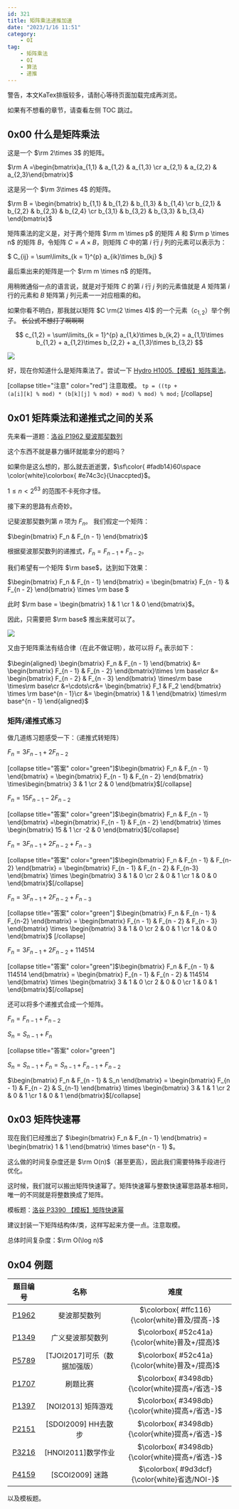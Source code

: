 ```yaml
---
id: 321
title: 矩阵乘法递推加速
date: "2023/1/16 11:51"
category:
    - OI
tag:
    - 矩阵乘法
    - OI
    - 算法
    - 递推
---
```


警告，本文KaTex排版较多，请耐心等待页面加载完成再浏览。

如果有不想看的章节，请查看左侧 TOC 跳过。

## 0x00 什么是矩阵乘法

这是一个 $\rm 2\times 3$ 的矩阵。

$\rm A =\begin{bmatrix}a_{1,1} & a_{1,2} & a_{1,3} \cr a_{2,1} & a_{2,2} & a_{2,3}\end{bmatrix}$

这是另一个 $\rm 3\times 4$ 的矩阵。

$\rm B =
\begin{bmatrix}
b_{1,1} & b_{1,2} & b_{1,3} & b_{1,4} \cr
b_{2,1} & b_{2,2} & b_{2,3} & b_{2,4} \cr
b_{3,1} & b_{3,2} & b_{3,3} & b_{3,4}
\end{bmatrix}$

矩阵乘法的定义是，对于两个矩阵 $\rm m \times p$ 的矩阵 $A$ 和 $\rm p \times n$ 的矩阵 $B$，令矩阵 $C = A\times B$，则矩阵 $C$ 中的第 $i$ 行 $j$ 列的元素可以表示为：

$
C_{ij} = \sum\limits_{k = 1}^{p} a_{ik}\times b_{kj}
$

最后乘出来的矩阵是一个 $\rm m \times n$ 的矩阵。

用稍微通俗一点的语言说，就是对于矩阵 $C$ 的第 $i$ 行 $j$ 列的元素值就是 $A$ 矩阵第 $i$ 行的元素和 $B$ 矩阵第 $j$ 列元素一一对应相乘的和。

如果你看不明白，那我就以矩阵 $C \rm(2 \times 4)$ 的一个元素（$c_{1,2}$）举个例子。
~~长公式不想打了啊啊啊~~

$$
c_{1,2} = \sum\limits_{k = 1}^{p} a_{1,k}\times b_{k,2} = a_{1,1}\times b_{1,2} + a_{1,2}\times b_{2,2} + a_{1,3}\times b_{3,2}
$$

![](img/321-matrix-times-1.jpg)

好，现在你知道什么是矩阵乘法了。尝试一下 [Hydro H1005.【模板】矩阵乘法](https://hydro.ac/p/H1005)。

[collapse title="注意" color="red"]
注意取模。
<code>tp = ((tp + (a[i][k] % mod) * (b[k][j] % mod) + mod) % mod) % mod;</code>
[/collapse]


## 0x01 矩阵乘法和递推式之间的关系

先来看一道题：[洛谷 P1962 斐波那契数列](https://www.luogu.com.cn/problem/P1962)

这个东西不就是暴力循环就能拿分的题吗？

如果你是这么想的，那么就去逝逝罢，$\sf\color{ #fadb14}60\space \color{white}\colorbox{ #e74c3c}{Unaccpted}$。

$1\le n < 2^{63}$ 的范围不卡死你才怪。

接下来的思路有点奇妙。

记斐波那契数列第 $n$ 项为 $F_n$。
我们假定一个矩阵：

$\begin{bmatrix}
F_n & F_{n - 1}
\end{bmatrix}$

根据斐波那契数列的递推式，$F_n = F_{n - 1} + F_{n - 2}$。

我们希望有一个矩阵 $\rm base$，达到如下效果：

$\begin{bmatrix}
F_n & F_{n - 1}
\end{bmatrix} =
\begin{bmatrix}
F_{n - 1} & F_{n - 2}
\end{bmatrix}
\times \rm base
$

此时 $\rm base =
\begin{bmatrix}
1 & 1 \cr
1 & 0
\end{bmatrix}$。

因此，只需要把 $\rm base$ 推出来就可以了。

![](img/321-matrix-times-2.jpg)

又由于矩阵乘法有结合律（在此不做证明），故可以将 $F_n$ 表示如下：

$\begin{aligned}
\begin{bmatrix}
F_n & F_{n - 1}
\end{bmatrix} &=
\begin{bmatrix}
F_{n - 1} & F_{n - 2}
\end{bmatrix}\times \rm base\cr
&= \begin{bmatrix}
F_{n - 2} & F_{n - 3}
\end{bmatrix}
\times\rm base \times\rm base\cr &=\cdots\cr&=
\begin{bmatrix}
F_1 & F_2
\end{bmatrix}
\times \rm base^{n - 1}\cr &=
\begin{bmatrix}
1 & 1
\end{bmatrix}
\times\rm base^{n - 1}
\end{aligned}$

### 矩阵/递推式练习

做几道练习题感受一下：（递推式转矩阵）

$F_n = 3F_{n-1} + 2F_{n-2}$

[collapse title="答案" color="green"]$\begin{bmatrix}
F_n & F_{n - 1}
\end{bmatrix} = \begin{bmatrix}
F_{n - 1} & F_{n - 2}
\end{bmatrix}
\times\begin{bmatrix}
3 & 1 \cr
2 & 0
\end{bmatrix}$[/collapse]

$F_n = 15F_{n-1} - 2F_{n-2}$

[collapse title="答案" color="green"]$\begin{bmatrix}
F_n & F_{n - 1}
\end{bmatrix} =\begin{bmatrix}
F_{n - 1} & F_{n - 2}
\end{bmatrix} \times
\begin{bmatrix}
15 & 1 \cr
-2 & 0
\end{bmatrix}$[/collapse]

$F_n = 3F_{n-1} + 2F_{n-2} + F_{n-3}$

[collapse title="答案" color="green"]$\begin{bmatrix}
F_n & F_{n - 1} & F_{n-2}
\end{bmatrix} = \begin{bmatrix}
F_{n - 1} & F_{n - 2} & F_{n-3}
\end{bmatrix} \times \begin{bmatrix}
3 & 1 & 0 \cr
2 & 0 & 1 \cr
1 & 0 & 0
\end{bmatrix}$[/collapse]

$F_n = 3F_{n-1} + 2F_{n-2} + F_{n-3}$

[collapse title="答案" color="green"]
$\begin{bmatrix}
F_n & F_{n - 1} & F_{n-2}
\end{bmatrix} =
\begin{bmatrix}
F_{n - 1} & F_{n - 2} & F_{n - 3}
\end{bmatrix} \times \begin{bmatrix}
3 & 1 & 0 \cr
2 & 0 & 1 \cr
1 & 0 & 0
\end{bmatrix}$
[/collapse]

$F_n = 3F_{n-1} + 2F_{n-2} + 114514$

[collapse title="答案" color="green"]$\begin{bmatrix}
F_n & F_{n - 1} & 114514
\end{bmatrix} = \begin{bmatrix}
F_{n - 1} & F_{n - 2} & 114514
\end{bmatrix} \times
\begin{bmatrix}
3 & 1 & 0 \cr
2 & 0 & 0 \cr
1 & 0 & 1
\end{bmatrix}$[/collapse]

还可以将多个递推式合成一个矩阵。

$F_n = F_{n-1} + F_{n-2}$

$S_n = S_{n-1} + F_n$

[collapse title="答案" color="green"]

$S_n = S_{n-1} + F_n = S_{n-1} + F_{n-1} + F_{n-2}$

$\begin{bmatrix}
F_n & F_{n - 1} & S_n
\end{bmatrix} = \begin{bmatrix}
F_{n - 1} & F_{n - 2} & S_{n-1}
\end{bmatrix} \times
\begin{bmatrix}
3 & 1 & 1 \cr
2 & 0 & 1 \cr
1 & 0 & 1
\end{bmatrix}$[/collapse]

<h2>0x03 矩阵快速幂</h2>

现在我们已经推出了 $\begin{bmatrix}
F_n & F_{n - 1}
\end{bmatrix} = \begin{bmatrix}
1 & 1
\end{bmatrix} \times base^{n - 1}
$。

这么做的时间复杂度还是 $\rm O(n)$（甚至更高），因此我们需要特殊手段进行优化。

这时候，我们就可以搬出矩阵快速幂了。矩阵快速幂与整数快速幂思路基本相同，唯一的不同就是将整数换成了矩阵。

模板题：<a class="wp-editor-md-post-content-link" href="https://www.luogu.com.cn/problem/P3390">洛谷 P3390 【模板】矩阵快速幂</a>

建议封装一下矩阵结构体/类，这样写起来方便一点。注意取模。

总体时间复杂度：$\rm O(\log n)$

## 0x04 例题

<table>
<thead>
<tr>
  <th align="center">题目编号</th>
  <th align="center">名称</th>
  <th align="center">难度</th>
</tr>
</thead>
<tbody>
<tr>
  <td align="center"><a class="wp-editor-md-post-content-link" href="https://www.luogu.com.cn/problem/P1962">P1962</a></td>
  <td align="center">斐波那契数列</td>
  <td align="center">$\colorbox{ #ffc116}{\color{white}普及/提高-}$</td>
</tr>
<tr>
  <td align="center"><a class="wp-editor-md-post-content-link" href="https://www.luogu.com.cn/problem/P1349">P1349</a></td>
  <td align="center">广义斐波那契数列</td>
  <td align="center">$\colorbox{ #52c41a}{\color{white}普及+/提高}$</td>
</tr>
<tr>
  <td align="center"><a class="wp-editor-md-post-content-link" href="https://www.luogu.com.cn/problem/P5789">P5789</a></td>
  <td align="center">[TJOI2017]可乐（数据加强版）</td>
  <td align="center">$\colorbox{ #52c41a}{\color{white}普及+/提高}$</td>
</tr>
<tr>
  <td align="center"><a class="wp-editor-md-post-content-link" href="https://www.luogu.com.cn/problem/P1707">P1707</a></td>
  <td align="center">刷题比赛</td>
  <td align="center">$\colorbox{ #3498db}{\color{white}提高+/省选-}$</td>
</tr>
<tr>
  <td align="center"><a class="wp-editor-md-post-content-link" href="https://www.luogu.com.cn/problem/P1397">P1397</a></td>
  <td align="center">[NOI2013] 矩阵游戏</td>
  <td align="center">$\colorbox{ #3498db}{\color{white}提高+/省选-}$</td>
</tr>
<tr>
  <td align="center"><a class="wp-editor-md-post-content-link" href="https://www.luogu.com.cn/problem/P1397">P2151</a></td>
  <td align="center">[SDOI2009] HH去散步</td>
  <td align="center">$\colorbox{ #3498db}{\color{white}提高+/省选-}$</td>
</tr>
<tr>
  <td align="center"><a class="wp-editor-md-post-content-link" href="https://www.luogu.com.cn/problem/P3216">P3216</a></td>
  <td align="center">[HNOI2011]数学作业</td>
  <td align="center">$\colorbox{ #3498db}{\color{white}提高+/省选-}$</td>
</tr>
<tr>
  <td align="center"><a class="wp-editor-md-post-content-link" href="https://www.luogu.com.cn/problem/P4159">P4159</a></td>
  <td align="center">[SCOI2009] 迷路</td>
  <td align="center">$\colorbox{ #9d3dcf}{\color{white}省选/NOI-}$</td>
</tr>
</tbody>
</table>

以及模板题。
